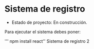 <h1>Sistema de registro</h1>

- Estado de proyecto: En construcción.

Para ejecutar el sistema debes poner:

''' npm install react''
Sistema de registro 2
